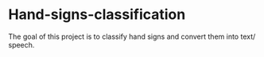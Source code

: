 # Hand-signs-classification
The goal of this project is to classify hand signs and convert them into text/ speech.
